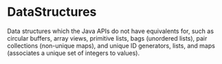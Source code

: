 DataStructures
==============

Data structures which the Java APIs do not have equivalents for, such as circular buffers, array views, primitive lists, bags (unordered lists), pair collections (non-unique maps), and unique ID generators, lists, and maps (associates a unique set of integers to values). 
